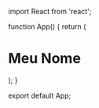 import React from 'react';

function App() {
  return (
    <div>
      <h1>Meu Nome</h1>
    </div>
  );
}

export default App;
